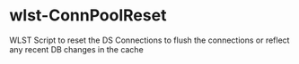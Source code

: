 # wlst-ConnPoolReset
 WLST Script to reset the DS Connections to flush the connections or reflect any recent DB changes in the cache
